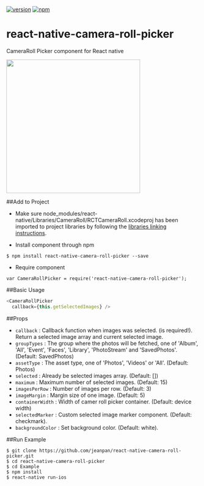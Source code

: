 [![version](https://img.shields.io/npm/v/react-native-camera-roll-picker.svg)](https://www.npmjs.org/package/react-native-camera-roll-picker) [![npm](https://img.shields.io/npm/dt/react-native-camera-roll-picker.svg)](https://www.npmjs.org/package/react-native-camera-roll-picker)

# react-native-camera-roll-picker
CameraRoll Picker component for React native

<a href="https://raw.githubusercontent.com/jeanpan/react-native-camera-roll-picker/master/demo/demo.gif"><img src="https://raw.githubusercontent.com/jeanpan/react-native-camera-roll-picker/master/demo/demo.gif" width="350"></a>

##Add to Project
* Make sure node_modules/react-native/Libraries/CameraRoll/RCTCameraRoll.xcodeproj has been imported to project libraries by following the [libraries linking instructions](https://facebook.github.io/react-native/docs/linking-libraries-ios.html).

* Install component through npm
```
$ npm install react-native-camera-roll-picker --save
```

* Require component
```
var CameraRollPicker = require('react-native-camera-roll-picker');
```

##Basic Usage
```js
<CameraRollPicker
  callback={this.getSelectedImages} />
```

##Props
- `callback` : Callback function when images was selected. (is required!). Return a selected image array and current selected image.
- `groupTypes` : The group where the photos will be fetched, one of 'Album', 'All', 'Event', 'Faces', 'Library', 'PhotoStream' and 'SavedPhotos'. (Default: SavedPhotos)
- `assetType` : The asset type, one of 'Photos', 'Videos' or 'All'. (Default: Photos)
- `selected` : Already be selected images array. (Default: [])
- `maximum` : Maximum number of selected images. (Default: 15)
- `imagesPerRow` : Number of images per row. (Default: 3)
- `imageMargin` : Margin size of one image. (Default: 5)
- `containerWidth` : Width of camer roll picker container. (Default: device width)
- `selectedMarker` : Custom selected image marker component. (Default: checkmark).
- `backgroundColor` : Set background color. (Default: white).

##Run Example
```
$ git clone https://github.com/jeanpan/react-native-camera-roll-picker.git
$ cd react-native-camera-roll-picker
$ cd Example
$ npm install
$ react-native run-ios
```
